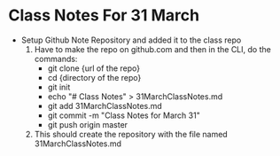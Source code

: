 # Class Notes For 31 March
  - Setup Github Note Repository and added it to the class repo
    1. Have to make the repo on github.com and then in the CLI, do the commands:
       - git clone {url of the repo}
       - cd {directory of the repo}
       - git init
       - echo "# Class Notes" > 31MarchClassNotes.md
       - git add 31MarchClassNotes.md
       - git commit -m "Class Notes for March 31"
       - git push origin master
    2. This should create the repository with the file named 31MarchClassNotes.md

